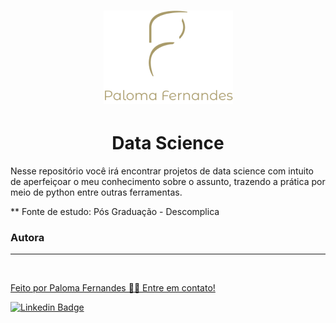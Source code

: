 <h1 align="center">
<img src="https://raw.githubusercontent.com/palomafersants/dataviz/main/imagens/paloma.png"/>
</h1>


<h1 align="center">Data Science</h1>


Nesse repositório você irá encontrar projetos de data science com intuito de aperfeiçoar o meu conhecimento sobre o assunto, trazendo a prática por meio de python entre outras ferramentas.




** Fonte de estudo: Pós Graduação - Descomplica


### Autora
---

<a href="https://www.linkedin.com/in/paloma-fernandes-santos-8a4465117/">
 <img style="border-radius: 50%;" src="https://avatars.githubusercontent.com/u/93602231?s=400&u=08d8ca7099ab19dbc452308e813e7a8957898ad1&v=4" width="100px;" alt=""/>
 <br />

Feito por Paloma Fernandes 👋🏽 Entre em contato!
  
  
[![Linkedin Badge](https://img.shields.io/badge/-Paloma-blue?style=flat-square&logo=Linkedin&logoColor=white&link=https://www.linkedin.com/in/paloma-fernandes-santos-8a4465117/)](https://www.linkedin.com/in/paloma-fernandes-santos-8a4465117/)

